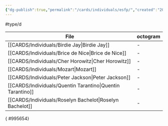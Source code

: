 ```yaml
---
{"dg-publish":true,"permalink":"/cards/individuals/esfp/","created":"2023-04-28T14:48:32.340+02:00","updated":"2023-04-29T13:39:24.647+02:00"}
---
```


#type/d 

| File                                                          | octogram |
| ------------------------------------------------------------- | -------- |
| [[CARDS/Individuals/Birdie Jay\|Birdie Jay]]               | \-       |
| [[CARDS/Individuals/Brice de Nice\|Brice de Nice]]         | \-       |
| [[CARDS/Individuals/Cher Horowitz\|Cher Horowitz]]         | \-       |
| [[CARDS/Individuals/Mozart\|Mozart]]                       | \-       |
| [[CARDS/Individuals/Peter Jackson\|Peter Jackson]]         | \-       |
| [[CARDS/Individuals/Quentin Tarantino\|Quentin Tarantino]] | \-       |
| [[CARDS/Individuals/Roselyn Bachelot\|Roselyn Bachelot]]   | \-       |

{ #995654}


<script src="https://utteranc.es/client.js"  
        repo="Heart4sides/Comment_Section"
        issue-term="pathname"
        theme="github-dark-orange"
        crossorigin="anonymous"
        async> 
</script>